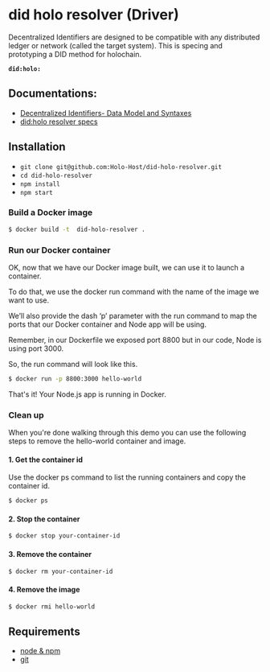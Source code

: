 # did holo resolver (Driver)

Decentralized Identifiers are designed to be compatible with any distributed ledger or network (called the target system). This is specing and prototyping a DID method for holochain.

**`did:holo:`**

## Documentations:
- [Decentralized Identifiers- Data Model and Syntaxes](https://w3c-ccg.github.io/did-spec/)
- [did:holo resolver specs](./doc/did_holo_spec.md)

## Installation

* `git clone git@github.com:Holo-Host/did-holo-resolver.git`
* `cd did-holo-resolver`
* `npm install`
* `npm start`

### Build a Docker image

```bash
$ docker build -t  did-holo-resolver .
```

### Run our Docker container

OK, now that we have our Docker image built, we can use it to launch a container.

To do that, we use the docker run command with the name of the image we want to use.

We’ll also provide the dash ‘p’ parameter with the run command to map the ports that our Docker container and Node app will be using.

Remember, in our Dockerfile we exposed port 8800 but in our code, Node is using port 3000.

So, the run command will look like this.

```bash
$ docker run -p 8800:3000 hello-world
```

That's it! Your Node.js app is running in Docker.

### Clean up

When you're done walking through this demo you can use the following steps to remove the hello-world container and image.

#### 1. Get the container id

Use the docker ps command to list the running containers and copy the container id.

```bash
$ docker ps
```
#### 2. Stop the container

```bash
$ docker stop your-container-id
```
#### 3. Remove the container

```bash
$ docker rm your-container-id
```
#### 4. Remove the image

```bash
$ docker rmi hello-world
```

## Requirements

* [node & npm](https://nodejs.org/en/)
* [git](https://www.robinwieruch.de/git-essential-commands/)
